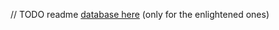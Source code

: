 // TODO readme
[database here](https://dbdiagram.io/d/CommunistBachelor-652c00e7ffbf5169f0b71ee4) (only for the enlightened ones)
